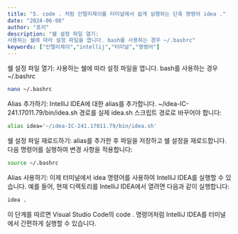 ```yaml
---
title: "5. code . 처럼 인텔리제이를 터미널에서 쉽게 실행하는 단축 명령어 idea ."
date: "2024-06-08"
author: "포리"
description: "쉘 설정 파일 열기:
사용하는 쉘에 따라 설정 파일을 엽니다. bash를 사용하는 경우 ~/.bashrc"
keywords: ["인텔리제이","intellij","터미널","명령어"]
---
```


쉘 설정 파일 열기:
사용하는 쉘에 따라 설정 파일을 엽니다. bash를 사용하는 경우 ~/.bashrc

```bash
nano ~/.bashrc
```

Alias 추가하기:
IntelliJ IDEA에 대한 alias를 추가합니다. ~/idea-IC-241.17011.79/bin/idea.sh 경로를 실제 idea.sh 스크립트 경로로 바꾸어야 합니다:

```bash
alias idea='~/idea-IC-241.17011.79/bin/idea.sh'
```

쉘 설정 파일 재로드하기:
alias를 추가한 후 파일을 저장하고 쉘 설정을 재로드합니다. 다음 명령어를 실행하여 변경 사항을 적용합니다:

```bash
source ~/.bashrc
```

Alias 사용하기:
이제 터미널에서 idea 명령어를 사용하여 IntelliJ IDEA를 실행할 수 있습니다. 예를 들어, 현재 디렉토리를 IntelliJ IDEA에서 열려면 다음과 같이 실행합니다:

```bash
idea .
```

이 단계를 따르면 Visual Studio Code의 code . 명령어처럼 IntelliJ IDEA를 터미널에서 간편하게 실행할 수 있습니다.
